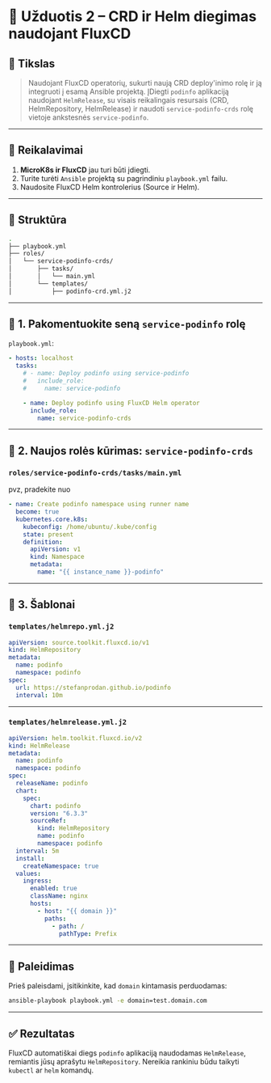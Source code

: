 # 💪 Užduotis 2 – CRD ir Helm diegimas naudojant FluxCD

## 🎯 Tikslas

> Naudojant FluxCD operatorių, sukurti naują CRD deploy'inimo rolę ir ją integruoti į esamą Ansible projektą. ĮDiegti `podinfo` aplikaciją naudojant `HelmRelease`, su visais reikalingais resursais (CRD, HelmRepository, HelmRelease) ir naudoti `service-podinfo-crds` rolę vietoje ankstesnės `service-podinfo`.

---

## 💠 Reikalavimai

1. **MicroK8s ir FluxCD** jau turi būti įdiegti.
2. Turite turėti `Ansible` projektą su pagrindiniu `playbook.yml` failu.
3. Naudosite FluxCD Helm kontrolerius (Source ir Helm).

---

## 📁 Struktūra

```bash
.
├── playbook.yml
├── roles/
│   └── service-podinfo-crds/
│       ├── tasks/
│       │   └── main.yml
│       └── templates/
│           ├── podinfo-crd.yml.j2
```

---

## 🔧 1. Pakomentuokite seną `service-podinfo` rolę

`playbook.yml`:

```yaml
- hosts: localhost
  tasks:
    # - name: Deploy podinfo using service-podinfo
    #   include_role:
    #     name: service-podinfo

    - name: Deploy podinfo using FluxCD Helm operator
      include_role:
        name: service-podinfo-crds
```

---

## 🧱 2. Naujos rolės kūrimas: `service-podinfo-crds`

### `roles/service-podinfo-crds/tasks/main.yml`

pvz, pradekite nuo

```yaml
- name: Create podinfo namespace using runner name
  become: true
  kubernetes.core.k8s:
    kubeconfig: /home/ubuntu/.kube/config
    state: present
    definition:
      apiVersion: v1
      kind: Namespace
      metadata:
        name: "{{ instance_name }}-podinfo"

```

---

## 📄 3. Šablonai

### `templates/helmrepo.yml.j2`

```yaml
apiVersion: source.toolkit.fluxcd.io/v1
kind: HelmRepository
metadata:
  name: podinfo
  namespace: podinfo
spec:
  url: https://stefanprodan.github.io/podinfo
  interval: 10m
```

---

### `templates/helmrelease.yml.j2`

```yaml
apiVersion: helm.toolkit.fluxcd.io/v2
kind: HelmRelease
metadata:
  name: podinfo
  namespace: podinfo
spec:
  releaseName: podinfo
  chart:
    spec:
      chart: podinfo
      version: "6.3.3"
      sourceRef:
        kind: HelmRepository
        name: podinfo
        namespace: podinfo
  interval: 5m
  install:
    createNamespace: true
  values:
    ingress:
      enabled: true
      className: nginx
      hosts:
        - host: "{{ domain }}"
          paths:
            - path: /
              pathType: Prefix
```

---

## 🚀 Paleidimas

Prieš paleisdami, įsitikinkite, kad `domain` kintamasis perduodamas:

```bash
ansible-playbook playbook.yml -e domain=test.domain.com
```

---

## ✅ Rezultatas

FluxCD automatiškai diegs `podinfo` aplikaciją naudodamas `HelmRelease`, remiantis jūsų aprašytu `HelmRepository`. Nereikia rankiniu būdu taikyti `kubectl` ar `helm` komandų.

